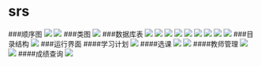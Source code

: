 # srs
###顺序图
![](https://github.com/lc-dmx/srs/blob/master/%E6%9F%A5%E8%AF%A2%E6%88%90%E7%BB%A9.jpg)
![](https://github.com/lc-dmx/srs/blob/master/%E9%80%89%E8%AF%BE.jpg)
###类图
![](https://github.com/lc-dmx/srs/blob/master/%E7%B1%BB%E5%9B%BE.jpg)
###数据库表
![](https://github.com/lc-dmx/srs/blob/master/course.jpg)
![](https://github.com/lc-dmx/srs/blob/master/person.jpg)
![](https://github.com/lc-dmx/srs/blob/master/prerequisite.jpg)
![](https://github.com/lc-dmx/srs/blob/master/professor.jpg)
![](https://github.com/lc-dmx/srs/blob/master/scheduleofclasses.jpg)
![](https://github.com/lc-dmx/srs/blob/master/section.jpg)
![](https://github.com/lc-dmx/srs/blob/master/transcript.jpg)
![](https://github.com/lc-dmx/srs/blob/master/transcriptentry.jpg)
![](https://github.com/lc-dmx/srs/blob/master/user.jpg)
###目录结构
![](https://github.com/lc-dmx/srs/blob/master/%E7%9B%AE%E5%BD%95%E7%BB%93%E6%9E%84.jpg)
###运行界面
####学习计划
![](http://ww3.sinaimg.cn/mw690/ec5dc9c2gw1f5jab0a015j20vg0fkgmz.jpg)
####选课
![](http://ww1.sinaimg.cn/mw690/ec5dc9c2gw1f5jaazo9lpj20vg0fkgn7.jpg)
![](http://ww4.sinaimg.cn/mw690/ec5dc9c2gw1f5jaax4r1nj20vg0fkaby.jpg)
####教师管理
![](http://ww2.sinaimg.cn/mw690/ec5dc9c2gw1f5jaaz2suaj20vg0fkgmr.jpg)
![](http://ww2.sinaimg.cn/mw690/ec5dc9c2gw1f5jaaygti4j20vg0fk40h.jpg)
####成绩查询
![](http://ww2.sinaimg.cn/mw690/ec5dc9c2gw1f5jaaxrk9tj20vg0fk0tf.jpg)
